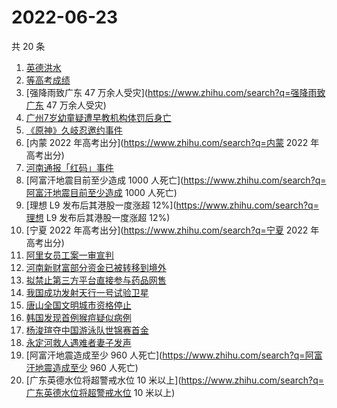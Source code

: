 # 2022-06-23

共 20 条

<!-- BEGIN ZHIHUSEARCH -->
<!-- 最后更新时间 Thu Jun 23 2022 11:03:48 GMT+0800 (China Standard Time) -->
1. [英德洪水](https://www.zhihu.com/search?q=英德洪水)
1. [等高考成绩](https://www.zhihu.com/search?q=等高考成绩)
1. [强降雨致广东 47 万余人受灾](https://www.zhihu.com/search?q=强降雨致广东 47 万余人受灾)
1. [广州7岁幼童疑遭早教机构体罚后身亡](https://www.zhihu.com/search?q=广州7岁幼童疑遭早教机构体罚后身亡)
1. [《原神》久岐忍邀约事件](https://www.zhihu.com/search?q=《原神》久岐忍邀约事件)
1. [内蒙 2022 年高考出分](https://www.zhihu.com/search?q=内蒙 2022 年高考出分)
1. [河南通报「红码」事件](https://www.zhihu.com/search?q=河南通报「红码」事件)
1. [阿富汗地震目前至少造成 1000 人死亡](https://www.zhihu.com/search?q=阿富汗地震目前至少造成 1000 人死亡)
1. [理想 L9 发布后其港股一度涨超 12%](https://www.zhihu.com/search?q=理想 L9 发布后其港股一度涨超 12%)
1. [宁夏 2022 年高考出分](https://www.zhihu.com/search?q=宁夏 2022 年高考出分)
1. [阿里女员工案一审宣判](https://www.zhihu.com/search?q=阿里女员工案一审宣判)
1. [河南新财富部分资金已被转移到境外](https://www.zhihu.com/search?q=河南新财富部分资金已被转移到境外)
1. [拟禁止第三方平台直接参与药品网售](https://www.zhihu.com/search?q=拟禁止第三方平台直接参与药品网售)
1. [我国成功发射天行一号试验卫星](https://www.zhihu.com/search?q=我国成功发射天行一号试验卫星)
1. [唐山全国文明城市资格停止](https://www.zhihu.com/search?q=唐山全国文明城市资格停止)
1. [韩国发现首例猴痘疑似病例](https://www.zhihu.com/search?q=韩国发现首例猴痘疑似病例)
1. [杨浚瑄夺中国游泳队世锦赛首金](https://www.zhihu.com/search?q=杨浚瑄夺中国游泳队世锦赛首金)
1. [永定河救人遇难者妻子发声](https://www.zhihu.com/search?q=永定河救人遇难者妻子发声)
1. [阿富汗地震造成至少 960 人死亡](https://www.zhihu.com/search?q=阿富汗地震造成至少 960 人死亡)
1. [广东英德水位将超警戒水位 10 米以上](https://www.zhihu.com/search?q=广东英德水位将超警戒水位 10 米以上)
<!-- END ZHIHUSEARCH -->
